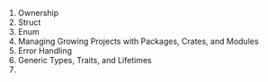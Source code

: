 1. Ownership
2. Struct
3. Enum
4. Managing Growing Projects with Packages, Crates, and Modules
5. Error Handling
6. Generic Types, Traits, and Lifetimes
7. 
